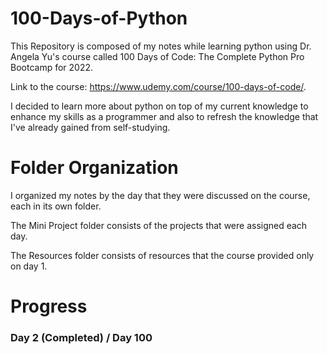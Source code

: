 # 100-Days-of-Python

This Repository is composed of my notes while learning python using Dr. Angela Yu's course called 100 Days of Code: The Complete Python Pro Bootcamp for 2022.

Link to the course: https://www.udemy.com/course/100-days-of-code/.

I decided to learn more about python on top of my current knowledge to enhance my skills as a programmer and also to refresh the knowledge that I've already gained from self-studying.

# Folder Organization
I organized my notes by the day that they were discussed on the course, each in its own folder.

The Mini Project folder consists of the projects that were assigned each day.

The Resources folder consists of resources that the course provided only on day 1.

# Progress
### Day 2 (Completed) / Day 100
